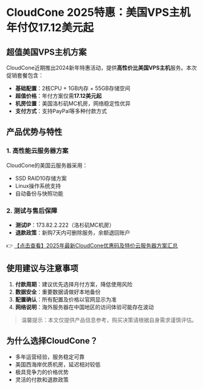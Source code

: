 # CloudCone 2025特惠：美国VPS主机年付仅17.12美元起

## 超值美国VPS主机方案

CloudCone近期推出2024新年特惠活动，提供**高性价比美国VPS主机**服务。本次促销套餐包含：

- **基础配置**：2核CPU + 1GB内存 + 55GB存储空间
- **超值价格**：年付方案仅需**17.12美元起**
- **机房位置**：美国洛杉矶MC机房，网络稳定性优异
- **支付方式**：支持PayPal等多种付款方式

## 产品优势与特性

### 1. 高性能云服务器方案
CloudCone的美国云服务器采用：
- SSD RAID10存储方案
- Linux操作系统支持
- 自动备份与快照功能

### 2. 测试与售后保障
- **测试IP**：173.82.2.222（洛杉矶MC机房）
- **退款政策**：新购7天内可删除服务，余额退回账户

👉 [【点击查看】2025年最新CloudCone优惠码及特价云服务器方案汇总](https://bit.ly/Cloudcone)

## 使用建议与注意事项

1. **付款周期**：建议优先选择月付方案，降低使用风险
2. **数据安全**：重要数据请做好本地备份
3. **配置确认**：所有配置及价格以官网显示为准
4. **网络说明**：海外服务器在中国地区的访问体验可能存在波动

> 温馨提示：本文仅提供产品信息参考，购买决策请根据自身需求谨慎评估。

## 为什么选择CloudCone？

- 多年运营经验，服务稳定可靠
- 美国西海岸优质机房，延迟相对较低
- 极具竞争力的价格优势
- 灵活的付款和退款政策